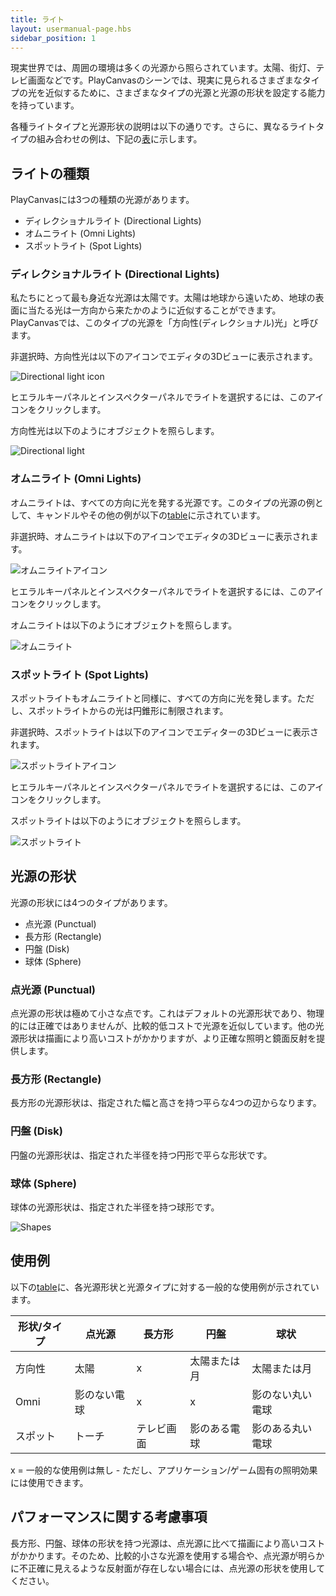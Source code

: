 ```yaml
---
title: ライト
layout: usermanual-page.hbs
sidebar_position: 1
---
```


現実世界では、周囲の環境は多くの光源から照らされています。太陽、街灯、テレビ画面などです。PlayCanvasのシーンでは、現実に見られるさまざまなタイプの光を近似するために、さまざまなタイプの光源と光源の形状を設定する能力を持っています。

各種ライトタイプと光源形状の説明は以下の通りです。さらに、異なるライトタイプの組み合わせの例は、下記の[表](#use-cases)に示します。

## ライトの種類

PlayCanvasには3つの種類の光源があります。

* ディレクショナルライト (Directional Lights)
* オムニライト (Omni Lights)
* スポットライト (Spot Lights)

### ディレクショナルライト (Directional Lights)

私たちにとって最も身近な光源は太陽です。太陽は地球から遠いため、地球の表面に当たる光は一方向から来たかのように近似することができます。PlayCanvasでは、このタイプの光源を「方向性(ディレクショナル)光」と呼びます。

非選択時、方向性光は以下のアイコンでエディタの3Dビューに表示されます。

![Directional light icon][1]

ヒエラルキーパネルとインスペクターパネルでライトを選択するには、このアイコンをクリックします。

方向性光は以下のようにオブジェクトを照らします。

![Directional light][2]

### オムニライト (Omni Lights)

オムニライトは、すべての方向に光を発する光源です。このタイプの光源の例として、キャンドルやその他の例が以下の[table](#use-cases)に示されています。

非選択時、オムニライトは以下のアイコンでエディタの3Dビューに表示されます。

![オムニライトアイコン][3]

ヒエラルキーパネルとインスペクターパネルでライトを選択するには、このアイコンをクリックします。

オムニライトは以下のようにオブジェクトを照らします。

![オムニライト][4]

### スポットライト (Spot Lights)

スポットライトもオムニライトと同様に、すべての方向に光を発します。ただし、スポットライトからの光は円錐形に制限されます。

非選択時、スポットライトは以下のアイコンでエディターの3Dビューに表示されます。

![スポットライトアイコン][5]

ヒエラルキーパネルとインスペクターパネルでライトを選択するには、このアイコンをクリックします。

スポットライトは以下のようにオブジェクトを照らします。

![スポットライト][6]

## 光源の形状

光源の形状には4つのタイプがあります。

* 点光源 (Punctual)
* 長方形 (Rectangle)
* 円盤 (Disk)
* 球体 (Sphere)

### 点光源 (Punctual)

点光源の形状は極めて小さな点です。これはデフォルトの光源形状であり、物理的には正確ではありませんが、比較的低コストで光源を近似しています。他の光源形状は描画により高いコストがかかりますが、より正確な照明と鏡面反射を提供します。

### 長方形 (Rectangle)

長方形の光源形状は、指定された幅と高さを持つ平らな4つの辺からなります。

### 円盤 (Disk)

円盤の光源形状は、指定された半径を持つ円形で平らな形状です。

### 球体 (Sphere)

球体の光源形状は、指定された半径を持つ球形です。

![Shapes][7]

## 使用例

以下の[table](#use-cases)に、各光源形状と光源タイプに対する一般的な使用例が示されています。

| 形状/タイプ    | 点光源      | 長方形               | 円盤                  | 球状              |
| ------------- |---------------| ------------------------| ----------------------| --------------------|
| 方向性   | 太陽           | x                       | 太陽または月           | 太陽または月         |
| Omni          | 影のない電球 | x                       | x                     | 影のない丸い電球 |
| スポット          | トーチ         | テレビ画面               | 影のある電球           | 影のある丸い電球   |

x = 一般的な使用例は無し - ただし、アプリケーション/ゲーム固有の照明効果には使用できます。

## パフォーマンスに関する考慮事項

長方形、円盤、球体の形状を持つ光源は、点光源に比べて描画により高いコストがかかります。そのため、比較的小さな光源を使用する場合や、点光源が明らかに不正確に見えるような反射面が存在しない場合には、点光源の形状を使用してください。

[1]: /images/user-manual/graphics/lighting/lights/directional_icon.jpg
[2]: /images/user-manual/graphics/lighting/lights/directional.jpg
[3]: /images/user-manual/graphics/lighting/lights/point_icon.jpg
[4]: /images/user-manual/graphics/lighting/lights/point.jpg
[5]: /images/user-manual/graphics/lighting/lights/spot_icon.jpg
[6]: /images/user-manual/graphics/lighting/lights/spot.jpg
[7]: /images/user-manual/graphics/lighting/lights/shapes.jpg
